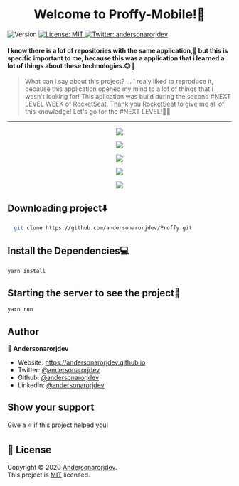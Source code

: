 <h1 align="center"> Welcome to Proffy-Mobile!👋</h1>
<p>
  <img alt="Version" src="https://img.shields.io/badge/version-0.1.0-blue.svg?cacheSeconds=2592000" />
  <a href="LICENSE" target="_blank">
    <img alt="License: MIT" src="https://img.shields.io/badge/License-MIT-yellow.svg" />
  </a>
  <a href="https://twitter.com/andersonarorjdev" target="_blank">
    <img alt="Twitter: andersonarorjdev" src="https://img.shields.io/twitter/follow/andersonarrjdev.svg?style=social" />
  </a>
</p>


<h4>I know there is a lot of repositories with the same application,🌝 but this is specific important to me, because this was a application that i learned a lot of things about these technologies.😍🥰</h4>

> What can i say about this project? ... I realy liked to reproduce it, because this application opened my mind to a lof of things that i wasn't looking for!
> This aplication was build during the second #NEXT LEVEL WEEK of RocketSeat.
> Thank you RocketSeat to give me all of this knowledge! Let's go for the #NEXT LEVEL!🚀😎

***

<p align="center">
  <img src="./src/assets/images/prints/Proffyhome.jpeg">
</p>
<p align="center"> 
  <img src="./src/assets/images/prints/Proffyssearch.jpeg">
</p>
<p align="center">
  <img src="./src/assets/images/prints/Proffyfavorites1.jpeg" >
</p>
<p align="center">
  <img src="./src/assets/images/prints/ProffyFavorites2.jpeg">
</p>
<p align="center">
  <img src="/src/assets/images/prints/Proffybe.jpeg">
</p>

## Downloading project⬇️
```sh
  git clone https://github.com/andersonarorjdev/Proffy.git
```


## Install the Dependencies💻

```sh
yarn install
```

## Starting the server to see the project👀

```sh
yarn run 
``` 

## Author

👤 **Andersonarorjdev**

* Website: https://andersonarorjdev.github.io
* Twitter: [@andersonarorjdev](https://twitter.com/andersonarorjdev)
* Github: [@andersonarorjdev](https://github.com/andersonarorjdev)
* LinkedIn: [@andersonarorjdev](https://linkedin.com/in/andersonarorjdev)

## Show your support

Give a ⭐️ if this project helped you!

## 📝 License

Copyright © 2020 [Andersonarorjdev](https://github.com/andersonarorjdev).<br />
This project is [MIT](LICENSE) licensed.
